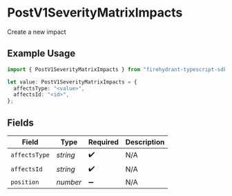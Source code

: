 # PostV1SeverityMatrixImpacts

Create a new impact

## Example Usage

```typescript
import { PostV1SeverityMatrixImpacts } from "firehydrant-typescript-sdk/models/components";

let value: PostV1SeverityMatrixImpacts = {
  affectsType: "<value>",
  affectsId: "<id>",
};
```

## Fields

| Field              | Type               | Required           | Description        |
| ------------------ | ------------------ | ------------------ | ------------------ |
| `affectsType`      | *string*           | :heavy_check_mark: | N/A                |
| `affectsId`        | *string*           | :heavy_check_mark: | N/A                |
| `position`         | *number*           | :heavy_minus_sign: | N/A                |